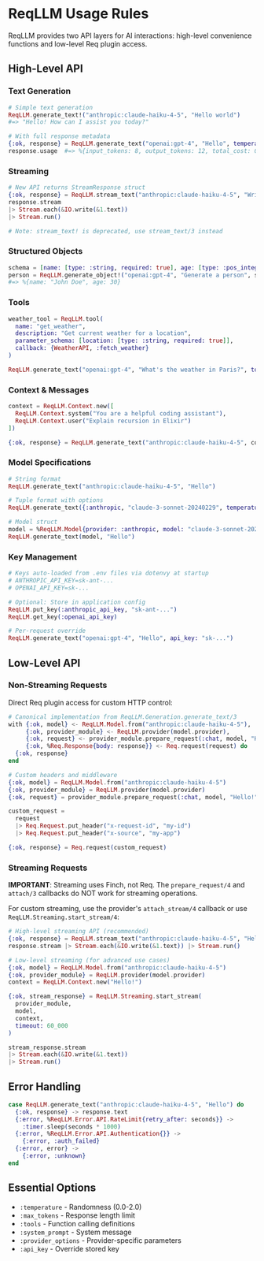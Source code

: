 # ReqLLM Usage Rules

ReqLLM provides two API layers for AI interactions: high-level convenience functions and low-level Req plugin access.

## High-Level API

### Text Generation

```elixir
# Simple text generation
ReqLLM.generate_text!("anthropic:claude-haiku-4-5", "Hello world")
#=> "Hello! How can I assist you today?"

# With full response metadata
{:ok, response} = ReqLLM.generate_text("openai:gpt-4", "Hello", temperature: 0.7)
response.usage  #=> %{input_tokens: 8, output_tokens: 12, total_cost: 0.0006}
```

### Streaming

```elixir
# New API returns StreamResponse struct
{:ok, response} = ReqLLM.stream_text("anthropic:claude-haiku-4-5", "Write a story")
response.stream
|> Stream.each(&IO.write(&1.text))
|> Stream.run()

# Note: stream_text! is deprecated, use stream_text/3 instead
```

### Structured Objects

```elixir
schema = [name: [type: :string, required: true], age: [type: :pos_integer]]
person = ReqLLM.generate_object!("openai:gpt-4", "Generate a person", schema)
#=> %{name: "John Doe", age: 30}
```

### Tools

```elixir
weather_tool = ReqLLM.tool(
  name: "get_weather",
  description: "Get current weather for a location",
  parameter_schema: [location: [type: :string, required: true]],
  callback: {WeatherAPI, :fetch_weather}
)

ReqLLM.generate_text("openai:gpt-4", "What's the weather in Paris?", tools: [weather_tool])
```

### Context & Messages

```elixir
context = ReqLLM.Context.new([
  ReqLLM.Context.system("You are a helpful coding assistant"),
  ReqLLM.Context.user("Explain recursion in Elixir")
])

{:ok, response} = ReqLLM.generate_text("anthropic:claude-haiku-4-5", context)
```

### Model Specifications

```elixir
# String format
ReqLLM.generate_text("anthropic:claude-haiku-4-5", "Hello")

# Tuple format with options
ReqLLM.generate_text({:anthropic, "claude-3-sonnet-20240229", temperature: 0.7}, "Hello")

# Model struct
model = %ReqLLM.Model{provider: :anthropic, model: "claude-3-sonnet-20240229", max_tokens: 100}
ReqLLM.generate_text(model, "Hello")
```

### Key Management

```elixir
# Keys auto-loaded from .env files via dotenvy at startup
# ANTHROPIC_API_KEY=sk-ant-...
# OPENAI_API_KEY=sk-...

# Optional: Store in application config
ReqLLM.put_key(:anthropic_api_key, "sk-ant-...")
ReqLLM.get_key(:openai_api_key)

# Per-request override
ReqLLM.generate_text("openai:gpt-4", "Hello", api_key: "sk-...")
```

## Low-Level API

### Non-Streaming Requests

Direct Req plugin access for custom HTTP control:

```elixir
# Canonical implementation from ReqLLM.Generation.generate_text/3
with {:ok, model} <- ReqLLM.Model.from("anthropic:claude-haiku-4-5"),
     {:ok, provider_module} <- ReqLLM.provider(model.provider),
     {:ok, request} <- provider_module.prepare_request(:chat, model, "Hello!", temperature: 0.7),
     {:ok, %Req.Response{body: response}} <- Req.request(request) do
  {:ok, response}
end

# Custom headers and middleware
{:ok, model} = ReqLLM.Model.from("anthropic:claude-haiku-4-5")
{:ok, provider_module} = ReqLLM.provider(model.provider)
{:ok, request} = provider_module.prepare_request(:chat, model, "Hello!")

custom_request = 
  request
  |> Req.Request.put_header("x-request-id", "my-id")
  |> Req.Request.put_header("x-source", "my-app")

{:ok, response} = Req.request(custom_request)
```

### Streaming Requests

**IMPORTANT**: Streaming uses Finch, not Req. The `prepare_request/4` and `attach/3` callbacks do NOT work for streaming operations.

For custom streaming, use the provider's `attach_stream/4` callback or use `ReqLLM.Streaming.start_stream/4`:

```elixir
# High-level streaming API (recommended)
{:ok, response} = ReqLLM.stream_text("anthropic:claude-haiku-4-5", "Hello")
response.stream |> Stream.each(&IO.write(&1.text)) |> Stream.run()

# Low-level streaming (for advanced use cases)
{:ok, model} = ReqLLM.Model.from("anthropic:claude-haiku-4-5")
{:ok, provider_module} = ReqLLM.provider(model.provider)
context = ReqLLM.Context.new("Hello!")

{:ok, stream_response} = ReqLLM.Streaming.start_stream(
  provider_module,
  model,
  context,
  timeout: 60_000
)

stream_response.stream
|> Stream.each(&IO.write(&1.text))
|> Stream.run()
```

## Error Handling

```elixir
case ReqLLM.generate_text("anthropic:claude-haiku-4-5", "Hello") do
  {:ok, response} -> response.text
  {:error, %ReqLLM.Error.API.RateLimit{retry_after: seconds}} -> 
    :timer.sleep(seconds * 1000)
  {:error, %ReqLLM.Error.API.Authentication{}} -> 
    {:error, :auth_failed}
  {:error, error} -> 
    {:error, :unknown}
end
```

## Essential Options

- `:temperature` - Randomness (0.0-2.0)
- `:max_tokens` - Response length limit
- `:tools` - Function calling definitions
- `:system_prompt` - System message
- `:provider_options` - Provider-specific parameters
- `:api_key` - Override stored key
